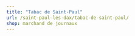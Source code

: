 ```yaml
---
title: "Tabac de Saint-Paul"
url: /saint-paul-les-dax/tabac-de-saint-paul/
shop: marchand de journaux
---
```

